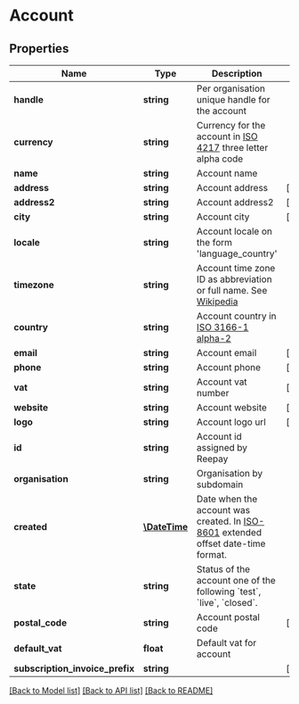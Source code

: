 # Account

## Properties
Name | Type | Description | Notes
------------ | ------------- | ------------- | -------------
**handle** | **string** | Per organisation unique handle for the account | 
**currency** | **string** | Currency for the account in [ISO 4217](http://da.wikipedia.org/wiki/ISO_4217) three letter alpha code | 
**name** | **string** | Account name | 
**address** | **string** | Account address | [optional] 
**address2** | **string** | Account address2 | [optional] 
**city** | **string** | Account city | [optional] 
**locale** | **string** | Account locale on the form &#39;language_country&#39; | 
**timezone** | **string** | Account time zone ID as abbreviation or full name. See [Wikipedia](http://en.wikipedia.org/wiki/List_of_tz_database_time_zones) | 
**country** | **string** | Account country in [ISO 3166-1 alpha-2](http://en.wikipedia.org/wiki/ISO_3166-1_alpha-2) | 
**email** | **string** | Account email | [optional] 
**phone** | **string** | Account phone | [optional] 
**vat** | **string** | Account vat number | [optional] 
**website** | **string** | Account website | [optional] 
**logo** | **string** | Account logo url | [optional] 
**id** | **string** | Account id assigned by Reepay | 
**organisation** | **string** | Organisation by subdomain | 
**created** | [**\DateTime**](\DateTime.md) | Date when the account was created. In [ISO-8601](http://en.wikipedia.org/wiki/ISO_8601) extended offset date-time format. | 
**state** | **string** | Status of the account one of the following &#x60;test&#x60;, &#x60;live&#x60;, &#x60;closed&#x60;. | 
**postal_code** | **string** | Account postal code | [optional] 
**default_vat** | **float** | Default vat for account | 
**subscription_invoice_prefix** | **string** |  | [optional] 

[[Back to Model list]](../README.md#documentation-for-models) [[Back to API list]](../README.md#documentation-for-api-endpoints) [[Back to README]](../README.md)


